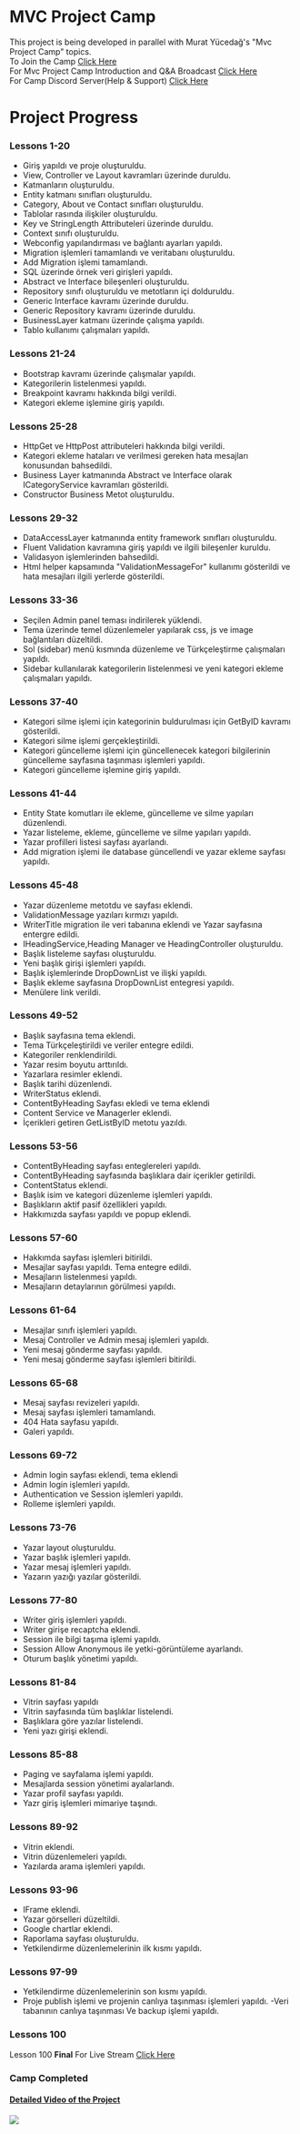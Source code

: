 # MVC Project Camp
This project is being developed in parallel with Murat Yücedağ's "Mvc Project Camp" topics. <br>
To Join the Camp [Click Here](https://www.youtube.com/playlist?list=PLKnjBHu2xXNNQJehhCg--CzQQMHXTsFAb) <br>
For Mvc Project Camp Introduction and Q&A Broadcast [Click Here](https://youtu.be/dgRjNDipuWk) <br>
For Camp Discord Server(Help & Support) [Click Here](https://discord.gg/bFyd5VUEud) <br>

# Project Progress
### Lessons 1-20
   - Giriş yapıldı ve proje oluşturuldu.
   - View, Controller ve Layout kavramları üzerinde duruldu.
   - Katmanların oluşturuldu.
   - Entity katmanı sınıfları oluşturuldu.
   - Category, About ve Contact sınıfları oluşturuldu.
   - Tablolar rasında ilişkiler oluşturuldu.
   - Key ve StringLength Attributeleri üzerinde duruldu.
   - Context sınıfı oluşturuldu.
   - Webconfig yapılandırması ve bağlantı ayarları yapıldı.
   - Migration işlemleri tamamlandı ve veritabanı oluşturuldu.
   - Add Migration işlemi tamamlandı.
   - SQL üzerinde örnek veri girişleri yapıldı.
   - Abstract ve Interface bileşenleri oluşturuldu.
   - Repository sınıfı oluşturuldu ve metotların içi dolduruldu.
   - Generic Interface kavramı üzerinde duruldu.
   - Generic Repository kavramı üzerinde duruldu.
   - BusinessLayer katmanı üzerinde çalışma yapıldı.
   - Tablo kullanımı çalışmaları yapıldı.
### Lessons 21-24
   - Bootstrap kavramı üzerinde çalışmalar yapıldı.
   - Kategorilerin listelenmesi yapıldı.
   - Breakpoint kavramı hakkında bilgi verildi.
   - Kategori ekleme işlemine giriş yapıldı.
### Lessons 25-28
   - HttpGet ve HttpPost attributeleri hakkında bilgi verildi.
   - Kategori ekleme hataları ve verilmesi gereken hata mesajları konusundan bahsedildi.
   - Business Layer katmanında Abstract ve Interface olarak ICategoryService kavramları gösterildi.
   - Constructor Business Metot oluşturuldu.
### Lessons 29-32
   - DataAccessLayer katmanında entity framework sınıfları oluşturuldu.
   - Fluent Validation kavramına giriş yapıldı ve ilgili bileşenler kuruldu.
   - Validasyon işlemlerinden bahsedildi.
   - Html helper kapsamında "ValidationMessageFor" kullanımı gösterildi ve hata mesajları ilgili yerlerde gösterildi.
### Lessons 33-36
   - Seçilen Admin panel teması indirilerek yüklendi.
   - Tema üzerinde temel düzenlemeler yapılarak css, js ve image bağlantıları düzeltildi.
   - Sol (sidebar) menü kısmında düzenleme ve Türkçeleştirme çalışmaları yapıldı.
   - Sidebar kullanılarak kategorilerin listelenmesi ve yeni kategori ekleme çalışmaları yapıldı.
### Lessons 37-40
   - Kategori silme işlemi için kategorinin buldurulması için GetByID kavramı gösterildi.
   - Kategori silme işlemi gerçekleştirildi.
   - Kategori güncelleme işlemi için güncellenecek kategori bilgilerinin güncelleme sayfasına taşınması işlemleri yapıldı.
   - Kategori güncelleme işlemine giriş yapıldı.
### Lessons 41-44
   - Entity State komutları ile ekleme, güncelleme ve silme yapıları düzenlendi.  
   - Yazar listeleme, ekleme, güncelleme ve silme yapıları yapıldı.
   - Yazar profilleri listesi sayfası ayarlandı.
   - Add migration işlemi ile database güncellendi ve yazar ekleme sayfası yapıldı.
### Lessons 45-48
   - Yazar düzenleme metotdu ve sayfası eklendi.
   - ValidationMessage yazıları kırmızı yapıldı.
   - WriterTitle migration ile veri tabanına eklendi ve Yazar sayfasına entergre edildi.
   - IHeadingService,Heading Manager ve HeadingController oluşturuldu.
   - Başlık listeleme sayfası oluşturuldu.
   - Yeni başlık girişi işlemleri yapıldı.
   - Başlık işlemlerinde DropDownList ve ilişki yapıldı.
   - Başlık ekleme sayfasına DropDownList entegresi yapıldı.
   - Menülere link verildi.
### Lessons 49-52
   - Başlık sayfasına tema eklendi.
   - Tema Türkçeleştirildi ve veriler entegre edildi.
   - Kategoriler renklendirildi.
   - Yazar resim boyutu arttırıldı.
   - Yazarlara resimler eklendi.
   - Başlık tarihi düzenlendi.
   - WriterStatus eklendi.
   - ContentByHeading Sayfası ekledi ve tema eklendi
   - Content Service ve Managerler eklendi.
   - İçerikleri getiren GetListByID metotu yazıldı.
### Lessons 53-56
   - ContentByHeading sayfası enteglereleri yapıldı.
   - ContentByHeading sayfasında başlıklara dair içerikler getirildi.
   - ContentStatus eklendi.
   - Başlık isim ve kategori düzenleme işlemleri yapıldı.
   - Başlıkların aktif pasif özellikleri yapıldı.
   - Hakkımızda sayfası yapıldı ve popup eklendi.
### Lessons 57-60
   - Hakkımda sayfası işlemleri bitirildi.
   - Mesajlar sayfası yapıldı. Tema entegre edildi.
   - Mesajların listelenmesi yapıldı.
   - Mesajların detaylarının görülmesi yapıldı.
### Lessons 61-64
   - Mesajlar sınıfı işlemleri yapıldı.
   - Mesaj Controller ve Admin mesaj işlemleri yapıldı.
   - Yeni mesaj gönderme sayfası yapıldı.
   - Yeni mesaj gönderme sayfası işlemleri bitirildi.
### Lessons 65-68
   - Mesaj sayfası revizeleri yapıldı.
   - Mesaj sayfası işlemleri tamamlandı.
   - 404 Hata sayfasu yapıldı.
   - Galeri yapıldı.
### Lessons 69-72
   - Admin login sayfası eklendi, tema eklendi
   - Admin login işlemleri yapıldı.
   - Authentication ve Session işlemleri yapıldı.
   - Rolleme işlemleri yapıldı.
### Lessons 73-76
   - Yazar layout oluşturuldu.
   - Yazar başlık işlemleri yapıldı.
   - Yazar mesaj işlemleri yapıldı.
   - Yazarın yazığı yazılar gösterildi.
### Lessons 77-80
   - Writer giriş işlemleri yapıldı.
   - Writer girişe recaptcha eklendi.
   - Session ile bilgi taşıma işlemi yapıldı.
   - Session Allow Anonymous ile yetki-görüntüleme ayarlandı.
   - Oturum başlık yönetimi yapıldı.
### Lessons 81-84
   - Vitrin sayfası yapıldı
   - Vitrin sayfasında tüm başlıklar listelendi.
   - Başlıklara göre yazılar listelendi.
   - Yeni yazı girişi eklendi.
### Lessons 85-88
   - Paging ve sayfalama işlemi yapıldı.
   - Mesajlarda session yönetimi ayalarlandı.
   - Yazar profil sayfası yapıldı.
   - Yazr giriş işlemleri mimariye taşındı.
### Lessons 89-92
   - Vitrin eklendi.
   - Vitrin düzenlemeleri yapıldı.
   - Yazılarda arama işlemleri yapıldı.
### Lessons 93-96
   - IFrame eklendi.
   - Yazar görselleri düzeltildi.
   - Google chartlar eklendi.
   - Raporlama sayfası oluşturuldu.
   - Yetkilendirme düzenlemelerinin ilk kısmı yapıldı.
### Lessons 97-99
   - Yetkilendirme düzenlemelerinin son kısmı yapıldı.
   - Proje publish işlemi ve projenin canlıya taşınması işlemleri yapıldı.
   -Veri tabanının canlıya taşınması Ve backup işlemi yapıldı.
### Lessons 100
   Lesson 100 **Final** For Live Stream [Click Here](https://youtu.be/2FV6SRyL7U0)
### Camp Completed
#### [Detailed Video of the Project](https://youtu.be/44ZLJxbF0Yo) <br>
<img src="sertifika.jpg">
